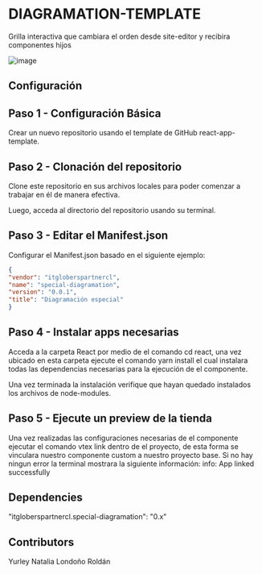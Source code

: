 # DIAGRAMATION-TEMPLATE

Grilla interactiva que cambiara el orden desde site-editor y recibira componentes hijos

![image](https://user-images.githubusercontent.com/55117122/204392293-f0e12354-4964-467e-8bd0-a6dbf7d42aea.png)

## Configuración 

## Paso 1 - Configuración Básica

Crear un nuevo repositorio usando el template de GitHub react-app-template.

## Paso 2 - Clonación del repositorio

Clone este repositorio en sus archivos locales para poder comenzar a trabajar en él de manera efectiva.

Luego, acceda al directorio del repositorio usando su terminal. 

## Paso 3 - Editar el Manifest.json

Configurar el Manifest.json basado en el siguiente ejemplo:

```json
{
"vendor": "itgloberspartnercl",
"name": "special-diagramation",
"version": "0.0.1",
"title": "Diagramación especial"
}
```
## Paso 4 - Instalar apps necesarias

Acceda a la carpeta React por medio de el comando cd react, una vez ubicado en esta carpeta ejecute el comando yarn install el cual instalara todas las dependencias necesarias para la ejecución de el componente.

Una vez terminada la instalación verifique que hayan quedado instalados los archivos de node-modules.

## Paso 5 - Ejecute un preview de la tienda

Una vez realizadas las configuraciones necesarias de el componente  ejecutar el comando vtex link dentro de el proyecto, de esta forma se vinculara nuestro componente custom a nuestro proyecto base. Si no hay ningun error la terminal mostrara la siguiente información: info: App linked successfully

## Dependencies

 "itgloberspartnercl.special-diagramation": "0.x"

## Contributors

Yurley Natalia Londoño Roldán
